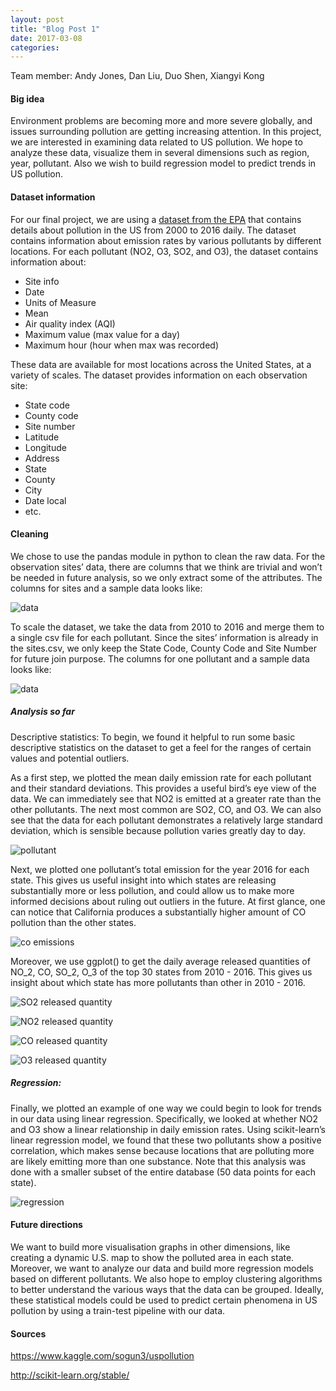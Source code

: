 ```yaml
---
layout: post
title: "Blog Post 1"
date: 2017-03-08
categories:
---
```

Team member: Andy Jones, Dan Liu, Duo Shen, Xiangyi Kong

#### Big idea
Environment problems are becoming more and more severe globally, and issues surrounding pollution are getting increasing attention. In this project, we are interested in examining data related to US pollution. We hope to analyze these data, visualize them in several dimensions such as region, year, pollutant. Also we wish to build regression model to predict trends in US pollution. 

#### Dataset information

For our final project, we are using a [dataset from the EPA](```https://aqsdr1.epa.gov/aqsweb/aqstmp/airdata/download_files.html```) that contains details about pollution in the US from 2000 to 2016 daily. The dataset contains information about emission rates by various pollutants by different locations. For each pollutant (NO2, O3, SO2, and O3), the dataset contains information about:
- Site info
- Date
- Units of Measure
- Mean
- Air quality index (AQI)
- Maximum value (max value for a day)
- Maximum hour (hour when max was recorded)

These data are available for most locations across the United States, at a variety of scales. The dataset provides information on each observation site:
- State code
- County code
- Site number
- Latitude
- Longitude
- Address
- State
- County
- City
- Date local
- etc.


#### Cleaning
We chose to use the pandas module in python to clean the raw data. For the observation sites’ data, there are columns that we think are trivial and won’t be needed in future analysis, so we only extract some of the attributes. The columns for sites and a sample data looks like:

![data](/images/first.png)

To scale the dataset, we take the data from 2010 to 2016 and merge them to a single csv file for each pollutant. Since the sites’ information is already in the sites.csv, we only keep the State Code, County Code and Site Number for future join purpose. The columns for one pollutant and a sample data looks like:

![data](/images/second.png)

##### Analysis so far
Descriptive statistics:
To begin, we found it helpful to run some basic descriptive statistics on the dataset to get a feel for the ranges of certain values and potential outliers.

As a first step, we plotted the mean daily emission rate for each pollutant and their standard deviations. This provides a useful bird’s eye view of the data. We can immediately see that NO2 is emitted at a greater rate than the other pollutants. The next most common are SO2, CO, and O3. We can also see that the data for each pollutant demonstrates a relatively large standard deviation, which is sensible because pollution varies greatly day to day.

![pollutant](/images/third.png)

Next, we plotted one pollutant’s total emission for the year 2016 for each state. This gives us useful insight into which states are releasing substantially more or less pollution, and could allow us to make more informed decisions about ruling out outliers in the future. At first glance, one can notice that California produces a substantially higher amount of CO pollution than the other states.

![co emissions](/images/fourth.png)

Moreover, we use ggplot() to get the daily average released quantities of NO_2, CO, SO_2, O_3 of the top 30 states from 2010 - 2016. This gives us insight about which state has more pollutants than other in 2010 - 2016. 

![SO2 released quantity](/images/SO2.png)

![NO2 released quantity](/images/NO2.png)

![CO released quantity](/images/CO.png)

![O3 released quantity](/images/O3.png)



##### Regression:
Finally, we plotted an example of one way we could begin to look for trends in our data using linear regression. Specifically, we looked at whether NO2 and O3 show a linear relationship in daily emission rates. Using scikit-learn’s linear regression model, we found that these two pollutants show a positive correlation, which makes sense because locations that are polluting more are likely emitting more than one substance. Note that this analysis was done with a smaller subset of the entire database (50 data points for each state).

![regression](/images/sixth.png)


#### Future directions
We want to build more visualisation graphs in other dimensions, like creating a dynamic U.S. map to show the polluted area in each state. Moreover, we want to analyze our data and build more regression models based on different pollutants. We also hope to employ clustering algorithms to better understand the various ways that the data can be grouped. Ideally, these statistical models could be used to predict certain phenomena in US pollution by using a train-test pipeline with our data.

#### Sources
<https://www.kaggle.com/sogun3/uspollution>

<http://scikit-learn.org/stable/>



